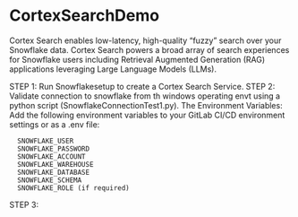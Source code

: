 # CortexSearchDemo
Cortex Search enables low-latency, high-quality “fuzzy” search over your Snowflake data. Cortex Search powers a broad array of search experiences for Snowflake users including Retrieval Augmented Generation (RAG) applications leveraging Large Language Models (LLMs).


STEP 1: Run Snowflakesetup to create a Cortex Search Service.
STEP 2: Validate connection to snowflake from th windows operating envt using a python script (SnowflakeConnectionTest1.py). The
    Environment Variables:
      Add the following environment variables to your GitLab CI/CD environment settings or as a .env file:
      
      SNOWFLAKE_USER
      SNOWFLAKE_PASSWORD
      SNOWFLAKE_ACCOUNT
      SNOWFLAKE_WAREHOUSE
      SNOWFLAKE_DATABASE
      SNOWFLAKE_SCHEMA
      SNOWFLAKE_ROLE (if required)

STEP 3: 
